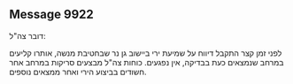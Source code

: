 ## Message 9922

דובר צה"ל:

לפני זמן קצר התקבל דיווח על שמיעת ירי ביישוב גן נר שבחטיבת מנשה, אותרו קליעים במרחב שנמצאים כעת בבדיקה, אין נפגעים.
כוחות צה"ל מבצעים סריקות במרחב אחר חשודים בביצוע הירי ואחר ממצאים נוספים.


